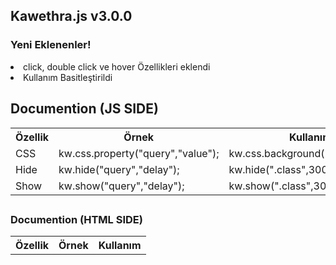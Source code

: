 <h2>Kawethra.js v3.0.0</h2>
<h3>Yeni Eklenenler!</h3>
<li>click, double click ve hover Özellikleri eklendi</li>
<li>Kullanım Basitleştirildi</li>
<h2>Documention (JS SIDE)</h2>
<table style='width:100%'>
 <tr>
   <th>Özellik</th>
   <th>Örnek</th>
   <th>Kullanım</th>
 </tr>
 <tr>
   <td>CSS</td>
   <td>kw.css.property("query","value");</td>
   <td>kw.css.background("body","red");</td>
 </tr>
 <tr>
   <td>Hide</td>
   <td>kw.hide("query","delay");</td>
   <td>kw.hide(".class",3000);</td>  
 </tr>
 <tr>
   <td>Show</td>
   <td>kw.show("query","delay");</td>
   <td>kw.show(".class",3000);</td>  
 </tr>
</table>
<h2></h2>
<h3>Documention (HTML SIDE)</h3>
<table>
 <tr>
  <th>Özellik</th>
  <th>Örnek</th>
  <th>Kullanım</th>
 </tr>
</table>
